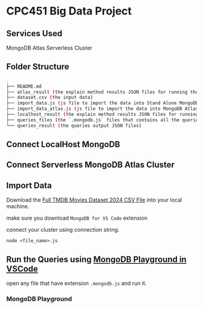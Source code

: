 # CPC451 Big Data Project

## Services Used

MongoDB Atlas Serverless Cluster

## Folder Structure

```bash
.
├── README.md
├── atlas_result (the explain method results JSON files for running the queries in MongoDB Atlas)
├── dataset.csv (the input data)
├── import_data.js (js file to import the data into Stand Alone MongoDB)
├── import_data_atlas.js (js file to import the data into MongoDB Atlas)
├── localhost_result (the explain method results JSON files for running the queries in Stand Alone MongoDB at LocalHost)
├── queries_files (the `.mongodb.js` files that contains all the queries)
└── queries_result (the queries output JSON files)

```

## Connect LocalHost MongoDB

## Connect Serverless MongoDB Atlas Cluster

## Import Data

Download the [Full TMDB Movies Dataset 2024 CSV File](https://www.kaggle.com/datasets/asaniczka/tmdb-movies-dataset-2023-930k-movies) into your local machine.

make sure you download `MongoDB for VS Code` extension

connect your cluster using connection string.

```node
node <file_name>.js
```

## Run the Queries using [MongoDB Playground in VSCode](https://www.mongodb.com/docs/mongodb-vscode/playgrounds/)

open any file that have extension `.mongodb.js` and run it.

### MongoDB Playground

